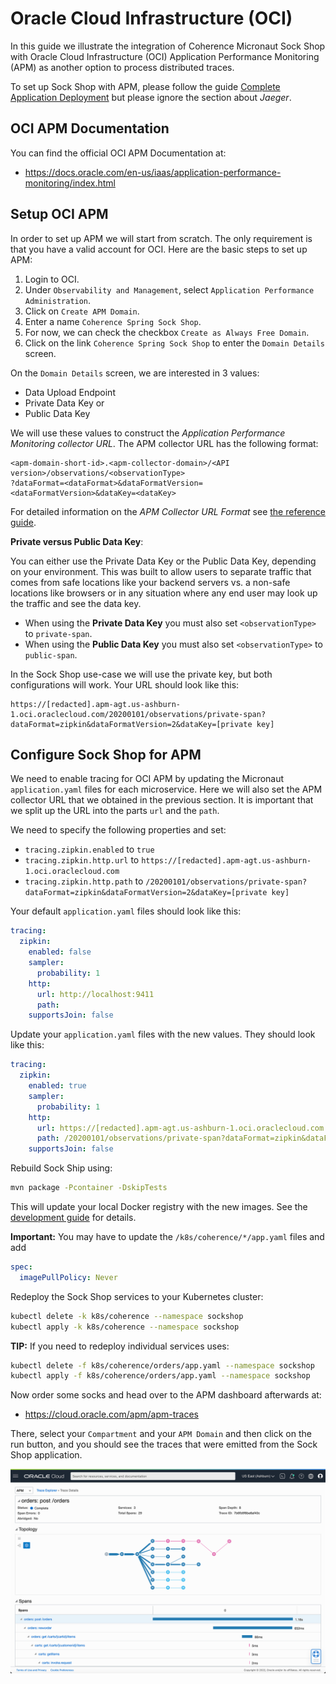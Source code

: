 # Oracle Cloud Infrastructure (OCI)

In this guide we illustrate the integration of Coherence Micronaut Sock Shop with
Oracle Cloud Infrastructure (OCI) Application Performance Monitoring (APM) as another option to process
distributed traces.

To set up Sock Shop with APM, please follow the guide [Complete Application Deployment](complete-application-deployment.md)
but please ignore the section about _Jaeger_.

## OCI APM Documentation

You can find the official OCI APM Documentation at:

- https://docs.oracle.com/en-us/iaas/application-performance-monitoring/index.html

## Setup OCI APM

In order to set up APM we will start from scratch. The only requirement is that you have a valid account for OCI. Here are
the basic steps to set up APM:

1. Login to OCI.
2. Under `Observability and Management`, select `Application Performance Administration`.
3. Click on `Create APM Domain`.
4. Enter a name `Coherence Spring Sock Shop`.
5. For now, we can check the checkbox `Create as Always Free Domain`.
6. Click on the link `Coherence Spring Sock Shop` to enter the `Domain Details` screen.

On the `Domain Details` screen, we are interested in 3 values:

- Data Upload Endpoint
- Private Data Key or
- Public Data Key

We will use these values to construct the _Application Performance Monitoring collector URL_. The APM collector URL has the
following format:

```
<apm-domain-short-id>.<apm-collector-domain>/<API version>/observations/<observationType>
?dataFormat=<dataFormat>&dataFormatVersion=<dataFormatVersion>&dataKey=<dataKey>
```

For detailed information on the _APM Collector URL Format_ see
[the reference guide](https://docs.oracle.com/en-us/iaas/application-performance-monitoring/doc/configure-open-source-tracing-systems.html#APMGN-GUID-B5EDE254-C854-436D-B844-B986A4E077AA).

**Private versus Public Data Key**:

You can either use the Private Data Key or the Public Data Key, depending on your environment. This was built to allow
users to separate traffic that comes from safe locations like your backend servers vs. a non-safe locations like browsers
or in any situation where any end user may look up the traffic and see the data key.

- When using the **Private Data Key** you must also set `<observationType>` to `private-span`.
- When using the **Public Data Key** you must also set `<observationType>` to `public-span`.

In the Sock Shop use-case we will use the private key, but both configurations will work. Your URL should look like this:

```
https://[redacted].apm-agt.us-ashburn-1.oci.oraclecloud.com/20200101/observations/private-span?dataFormat=zipkin&dataFormatVersion=2&dataKey=[private key]
```

## Configure Sock Shop for APM

We need to enable tracing for OCI APM by updating the Micronaut `application.yaml` files for each microservice.
Here we will also set the APM collector URL that we obtained in the previous section. It is important that we split up the
URL into the parts `url` and the `path`.

We need to specify the following properties and set:

- `tracing.zipkin.enabled` to `true`
- `tracing.zipkin.http.url` to `https://[redacted].apm-agt.us-ashburn-1.oci.oraclecloud.com`
- `tracing.zipkin.http.path` to `/20200101/observations/private-span?dataFormat=zipkin&dataFormatVersion=2&dataKey=[private key]`

Your default `application.yaml` files should look like this:

```yaml
tracing:
  zipkin:
    enabled: false
    sampler:
      probability: 1
    http:
      url: http://localhost:9411
      path:
    supportsJoin: false
```

Update your `application.yaml` files with the new values. They should look like this:

```yaml
tracing:
  zipkin:
    enabled: true
    sampler:
      probability: 1
    http:
      url: https://[redacted].apm-agt.us-ashburn-1.oci.oraclecloud.com
      path: /20200101/observations/private-span?dataFormat=zipkin&dataFormatVersion=2&dataKey=[private key]
    supportsJoin: false
```

Rebuild Sock Ship using:

```bash
mvn package -Pcontainer -DskipTests
```

This will update your local Docker registry with the new images. See the [development guide](./development.md) for details.

**Important:** You may have to update the `/k8s/coherence/*/app.yaml` files and add

```yaml
spec:
  imagePullPolicy: Never
```

Redeploy the Sock Shop services to your Kubernetes cluster:

```bash
kubectl delete -k k8s/coherence --namespace sockshop
kubectl apply -k k8s/coherence --namespace sockshop
```

**TIP:** If you need to redeploy individual services uses:

```bash
kubectl delete -f k8s/coherence/orders/app.yaml --namespace sockshop
kubectl apply -f k8s/coherence/orders/app.yaml --namespace sockshop
```

Now order some socks and head over to the APM dashboard afterwards at:


- https://cloud.oracle.com/apm/apm-traces

There, select your `Compartment` and your `APM Domain` and then click on the run button, and you should see the traces
that were emitted from the Sock Shop application.

![Jaeger Search](./images/oracle-apm.png)

